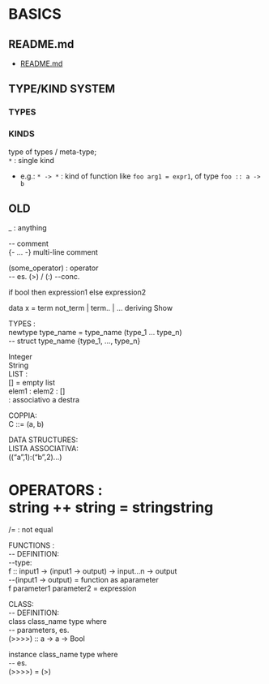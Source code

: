 # BASICS  
  
## README.md  
*	[README.md](./README.md)  

## TYPE/KIND SYSTEM
### TYPES

### KINDS
type of types / meta-type;  
`*` : single kind  
*	e.g.: `* -> *` : kind of function like `foo arg1 = expr1`, of type `foo :: a -> b`

## OLD
_ : anything  
  
-- comment  
{- … -} multi-line comment  
  
(some_operator) : operator  
-- es. (>) / (:) --conc.  
  
if bool then expression1 else expression2  
  
  
data x = term not_term | term.. | … deriving Show  
  
  
  
TYPES :  
newtype type_name = type_name (type_1 … type_n)  
	-- struct type_name {type_1, …, type_n}  
  
Integer  
String  
LIST :  
[] = empty list  
elem1 : elem2 : []  
: associativo a destra  
  
COPPIA:  
C ::= (a, b)  
  
DATA STRUCTURES:  
LISTA ASSOCIATIVA:  
((“a”,1):(“b”,2)...)  
  
OPERATORS :  
string ++ string = stringstring  
==  
/= : not equal  
  
FUNCTIONS :  
-- DEFINITION:  
--type:  
f :: input1 -> (input1 -> output) -> input…n -> output  
--(input1 -> output) = function as aparameter  
f parameter1 parameter2 = expression  
  
CLASS:  
-- DEFINITION:  
class class_name type where  
-- parameters, es.  
(>>>>) :: a -> a -> Bool  
  
instance class_name type where  
	-- es.  
	(>>>>) = (>)  


